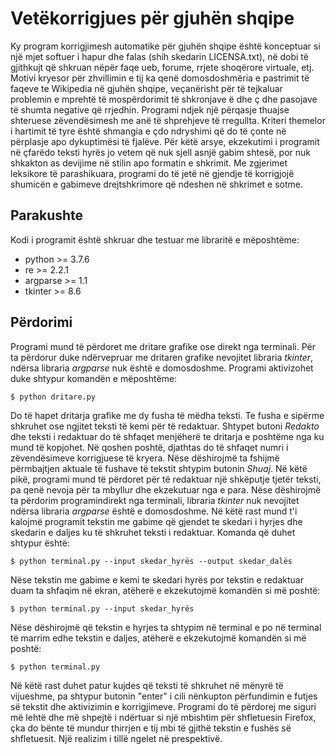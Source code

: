 # Vetëkorrigjues për gjuhën shqipe

Ky program korrigjimesh automatike për gjuhën shqipe është konceptuar si
një mjet softuer i hapur dhe falas (shih skedarin LICENSA.txt), në dobi të
gjithkujt që shkruan nëpër faqe ueb, forume, rrjete shoqërore virtuale, etj.
Motivi kryesor për zhvillimin e tij ka qenë domosdoshmëria e pastrimit të
faqeve te Wikipedia në gjuhën shqipe, veçanërisht për të tejkaluar problemin
e mprehtë të mospërdorimit të shkronjave ë dhe ç dhe pasojave të shumta 
negative që rrjedhin. Programi ndjek një përqasje thuajse shteruese 
zëvendësimesh me anë të shprehjeve të rregullta. Kriteri themelor i hartimit
të tyre është shmangia e çdo ndryshimi që do të çonte në përplasje apo
dykuptimësi të fjalëve. Për këtë arsye, ekzekutimi i programit në çfarëdo 
teksti hyrës jo vetem që nuk sjell asnjë gabim shtesë, por nuk shkakton as 
devijime në stilin apo formatin e shkrimit. Me zgjerimet leksikore të 
parashikuara, programi do të jetë në gjendje të korrigjojë shumicën e
gabimeve drejtshkrimore që ndeshen në shkrimet e sotme.

## Parakushte

Kodi i programit është shkruar dhe testuar me libraritë e mëposhtëme:
- python >= 3.7.6
- re >= 2.2.1
- argparse >= 1.1
- tkinter >= 8.6

## Përdorimi

Programi mund të përdoret me dritare grafike ose direkt nga terminali. Për
ta përdorur duke ndërvepruar me dritaren grafike nevojitet libraria *tkinter*,
ndërsa libraria *argparse* nuk është e domosdoshme. Programi aktivizohet duke
shtypur komandën e mëposhtëme:

```
$ python dritare.py
```

Do të hapet dritarja grafike me dy fusha të mëdha teksti. Te fusha e sipërme 
shkruhet ose ngjitet teksti të kemi për të redaktuar. Shtypet butoni *Redakto* 
dhe teksti i redaktuar do të shfaqet menjëherë te dritarja e poshtëme nga ku 
mund të kopjohet. Në qoshen poshtë, djathtas do të shfaqet numri i 
zëvendësimeve korrigjuese të kryera. Nëse dëshirojmë ta fshijmë përmbajtjen 
aktuale të fushave të tekstit shtypim butonin *Shuaj*. Në këtë pikë, programi 
mund të përdoret për të redaktuar një shkëputje tjetër teksti, pa qenë nevoja 
për ta mbyllur dhe ekzekutuar nga e para. Nëse dëshirojmë ta përdorim 
programindirekt nga terminali, libraria *tkinter* nuk nevojitet ndërsa libraria
*argparse* është e domosdoshme. Në këtë rast mund t'i kalojmë programit tekstin 
me gabime që gjendet te skedari i hyrjes dhe skedarin e daljes ku të shkruhet teksti i redaktuar. Komanda që duhet shtypur është:

```
$ python terminal.py --input skedar_hyrës --output skedar_dalës
```

Nëse tekstin me gabime e kemi te skedari hyrës por tekstin e redaktuar
duam ta shfaqim në ekran, atëherë e ekzekutojmë komandën si më poshtë:

```
$ python terminal.py --input skedar_hyrës
```

Nëse dëshirojmë që tekstin e hyrjes ta shtypim në terminal e po në 
terminal të marrim edhe tekstin e daljes, atëherë e ekzekutojmë komandën
si më poshtë:

```
$ python terminal.py
```

Në këtë rast duhet patur kujdes që teksti të shkruhet në mënyrë të vijueshme,
pa shtypur butonin "enter" i cili nënkupton përfundimin e futjes së tekstit
dhe aktivizimin e korrigjimeve. Programi do të përdorej me siguri më lehtë
dhe më shpejtë i ndërtuar si një mbishtim për shfletuesin Firefox, çka do
bënte të mundur thirrjen e tij mbi të gjithë tekstin e fushës së shfletuesit.
Një realizim i tillë ngelet në prespektivë.